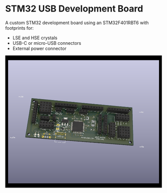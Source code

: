 # STM32 USB Development Board

A custom STM32 development board using an STM32F401RBT6 with footprints for:

- LSE and HSE crystals
- USB-C or micro-USB connectors
- External power connector

![dev board](https://raw.githubusercontent.com/samjkent/stm32f4-dev-board/main/STM32F4MIDIBRAIN.png)

